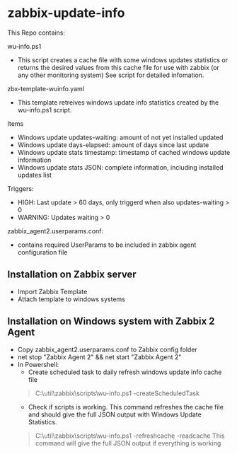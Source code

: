 # zabbix-update-info

This Repo contains:

wu-info.ps1
- This script creates a cache file with some windows updates statistics or returns the desired values from this cache file for use with zabbix (or any other monitoring system) See script for detailed infomation.

zbx-template-wuinfo.yaml
- This template retreives windows update info statistics created by the wu-info.ps1 script.

Items 
- Windows update updates-waiting: amount of not yet installed updated
- Windows update days-elapsed: amount of days since last update
- Windows update stats timestamp: timestamp of cached windows update information
- Windows update stats JSON: complete information, including installed updates list

Triggers:
- HIGH: Last update > 60 days, only triggerd when also updates-waiting > 0
- WARNING: Updates waiting > 0

zabbix_agent2.userparams.conf:
- contains required UserParams to be included in zabbix agent configuration file


## Installation on Zabbix server
- Import Zabbix Template
- Attach template to windows systems

## Installation on Windows system with Zabbix 2 Agent
- Copy zabbix_agent2.userparams.conf to Zabbix config folder
- net stop "Zabbix Agent 2" && net start "Zabbix Agent 2"
- In Powershell:
    - Create scheduled task to daily refresh windows update info cache file
    > C:\util\zabbix\scripts\wu-info.ps1 -createScheduledTask
    - Check if scripts is working. This command refreshes the cache file and should give the full JSON output with Windows Update Statistics.
    > C:\util\zabbix\scripts\wu-info.ps1 -refreshcache -readcache
        This command will give the full JSON output if everything is working
